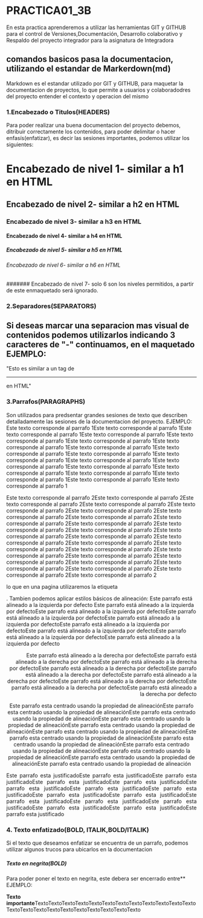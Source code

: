 # PRACTICA01_3B
En esta practica aprenderemos a utilizar las herramientas GIT y GITHUB para el control de Versiones,Documentación, Desarrollo colaborativo y Respaldo del proyecto integrador para la asignatura de Integradora

## comandos basicos pasa la documentacion, utilizando el estandar de Markerdown(md)
Markdown es el estandar utilizado por GIT y GITHUB, para maquetar la documentacion de proyectos, lo que
permite a usuarios y colaboradodres del proyecto entender el contexto y operacion del mismo

### 1.Encabezado o Titulos(HEADERS)
Para poder realizar una buena documentacion del proyecto debemos, ditribuir correctamente los contenidos, para poder delimitar o hacer enfasís(enfatizar), es decir las sesiones importantes, podemos utilizar los siguientes:
# Encabezado de nivel 1- similar a h1 en HTML
## Encabezado de nivel 2- similar a h2 en HTML
### Encabezado de nivel 3- similar a h3 en HTML
#### Encabezado de nivel 4- similar a h4 en HTML
##### Encabezado de nivel 5- similar a h5 en HTML
###### Encabezado de nivel 6- similar a h6 en HTML
####### Encabezado de nivel 7- solo 6 son los niveles permitidos, a partir de este enmaquetado será ignorado.

### 2.Separadores(SEPARATORS)
Si deseas marcar una separacion mas visual de contenidos podemos utilizarlos indicando 3 caracteres de "-" continuamos, en el maquetado
EJEMPLO:
---
"Esto es similar a un tag de <HR> en HTML"

### 3.Parrafos(PARAGRAPHS)
Son utilizados para predsentar grandes sesiones de texto que describen detalladamente las sesiones de la documentacion del proyecto.
EJEMPLO:
Este texto corresponde al parrafo 1Este texto corresponde al parrafo 1Este texto corresponde al parrafo 1Este texto corresponde al parrafo 1Este texto corresponde al parrafo 1Este texto corresponde al parrafo 1Este texto corresponde al parrafo 1Este texto corresponde al parrafo 1Este texto corresponde al parrafo 1Este texto corresponde al parrafo 1Este texto corresponde al parrafo 1Este texto corresponde al parrafo 1Este texto corresponde al parrafo 1Este texto corresponde al parrafo 1Este texto corresponde al parrafo 1Este texto corresponde al parrafo 1Este texto corresponde al parrafo 1Este texto corresponde al parrafo 1Este texto corresponde al parrafo 1

Este texto corresponde al parrafo 2Este texto corresponde al parrafo 2Este texto corresponde al parrafo 2Este texto corresponde al parrafo 2Este texto corresponde al parrafo 2Este texto corresponde al parrafo 2Este texto corresponde al parrafo 2Este texto corresponde al parrafo 2Este texto corresponde al parrafo 2Este texto corresponde al parrafo 2Este texto corresponde al parrafo 2Este texto corresponde al parrafo 2Este texto corresponde al parrafo 2Este texto corresponde al parrafo 2Este texto corresponde al parrafo 2Este texto corresponde al parrafo 2Este texto corresponde al parrafo 2Este texto corresponde al parrafo 2Este texto corresponde al parrafo 2Este texto corresponde al parrafo 2Este texto corresponde al parrafo 2Este texto corresponde al parrafo 2Este texto corresponde al parrafo 2Este texto corresponde al parrafo 2Este texto corresponde al parrafo 2Este texto corresponde al parrafo 2

lo que en una pagina utilizaremos la etiqueta<p>.
Tambien podemos aplicar estilos básicos de alineación:
Este parrafo está alineado a la izquierda por defecto Este parrafo está alineado a la izquierda por defectoEste parrafo está alineado a la izquierda por defectoEste parrafo está alineado a la izquierda por defectoEste parrafo está alineado a la izquierda por defectoEste parrafo está alineado a la izquierda por defectoEste parrafo está alineado a la izquierda por defectoEste parrafo está alineado a la izquierda por defectoEste parrafo está alineado a la izquierda por defecto

<p align="right">
Este parrafo está alineado a la derecha por defectoEste parrafo está alineado a la derecha por defectoEste parrafo está alineado a la derecha por defectoEste parrafo está alineado a la derecha por defectoEste parrafo está alineado a la derecha por defectoEste parrafo está alineado a la derecha por defectoEste parrafo está alineado a la derecha por defectoEste parrafo está alineado a la derecha por defectoEste parrafo está alineado a la derecha por defecto
<p>

<p align="center">
Este parrafo esta centrado usando la propiedad de alineaciónEste parrafo esta centrado usando la propiedad de alineaciónEste parrafo esta centrado usando la propiedad de alineaciónEste parrafo esta centrado usando la propiedad de alineaciónEste parrafo esta centrado usando la propiedad de alineaciónEste parrafo esta centrado usando la propiedad de alineaciónEste parrafo esta centrado usando la propiedad de alineaciónEste parrafo esta centrado usando la propiedad de alineaciónEste parrafo esta centrado usando la propiedad de alineaciónEste parrafo esta centrado usando la propiedad de alineaciónEste parrafo esta centrado usando la propiedad de alineaciónEste parrafo esta centrado usando la propiedad de alineación
</p>

<p align="justify">
Este parrafo esta justificadoEste parrafo esta justificadoEste parrafo esta justificadoEste parrafo esta justificadoEste parrafo esta justificadoEste parrafo esta justificadoEste parrafo esta justificadoEste parrafo esta justificadoEste parrafo esta justificadoEste parrafo esta justificadoEste parrafo esta justificadoEste parrafo esta justificadoEste parrafo esta justificadoEste parrafo esta justificadoEste parrafo esta justificadoEste parrafo esta justificado
</p>

### 4. Texto enfatizado(BOLD, ITALIK,BOLD/ITALIK)
Si el texto que deseamos enfatizar se encuentra de un parrafo, podemos utilizar algunos trucos para ubicarlos en la documentacion 

##### Texto en negrita(BOLD)
Para poder poner el texto en negrita, este debera ser encerrado entre**
EJEMPLO:

**Texto importante**TextoTextoTextoTextoTextoTextoTextoTextoTextoTextoTextoTextoTextoTextoTextoTextoTextoTextoTextoTextoTextoTexto
